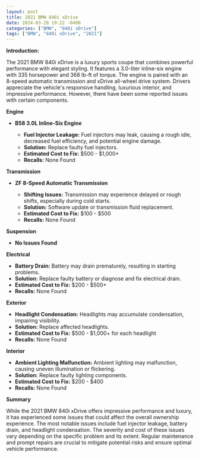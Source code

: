 ```yaml
---
layout: post
title: 2021 BMW 840i xDrive
date: 2024-03-28 19:22 -0400
categories: ["BMW", "840i xDrive"]
tags: ["BMW", "840i xDrive", "2021"]
---
```

**Introduction:**

The 2021 BMW 840i xDrive is a luxury sports coupe that combines powerful performance with elegant styling. It features a 3.0-liter inline-six engine with 335 horsepower and 368 lb-ft of torque. The engine is paired with an 8-speed automatic transmission and xDrive all-wheel drive system. Drivers appreciate the vehicle's responsive handling, luxurious interior, and impressive performance. However, there have been some reported issues with certain components.

**Engine**

* **B58 3.0L Inline-Six Engine**

    * **Fuel Injector Leakage:** Fuel injectors may leak, causing a rough idle, decreased fuel efficiency, and potential engine damage.
    * **Solution:** Replace faulty fuel injectors.
    * **Estimated Cost to Fix:** $500 - $1,000+
    * **Recalls:** None Found

**Transmission**

* **ZF 8-Speed Automatic Transmission**

    * **Shifting Issues:** Transmission may experience delayed or rough shifts, especially during cold starts.
    * **Solution:** Software update or transmission fluid replacement.
    * **Estimated Cost to Fix:** $100 - $500
    * **Recalls:** None Found

**Suspension**

* **No Issues Found**

**Electrical**

* **Battery Drain:** Battery may drain prematurely, resulting in starting problems.
* **Solution:** Replace faulty battery or diagnose and fix electrical drain.
* **Estimated Cost to Fix:** $200 - $500+
* **Recalls:** None Found

**Exterior**

* **Headlight Condensation:** Headlights may accumulate condensation, impairing visibility.
* **Solution:** Replace affected headlights.
* **Estimated Cost to Fix:** $500 - $1,000+ for each headlight
* **Recalls:** None Found

**Interior**

* **Ambient Lighting Malfunction:** Ambient lighting may malfunction, causing uneven illumination or flickering.
* **Solution:** Replace faulty lighting components.
* **Estimated Cost to Fix:** $200 - $400
* **Recalls:** None Found

**Summary**

While the 2021 BMW 840i xDrive offers impressive performance and luxury, it has experienced some issues that could affect the overall ownership experience. The most notable issues include fuel injector leakage, battery drain, and headlight condensation. The severity and cost of these issues vary depending on the specific problem and its extent. Regular maintenance and prompt repairs are crucial to mitigate potential risks and ensure optimal vehicle performance.
